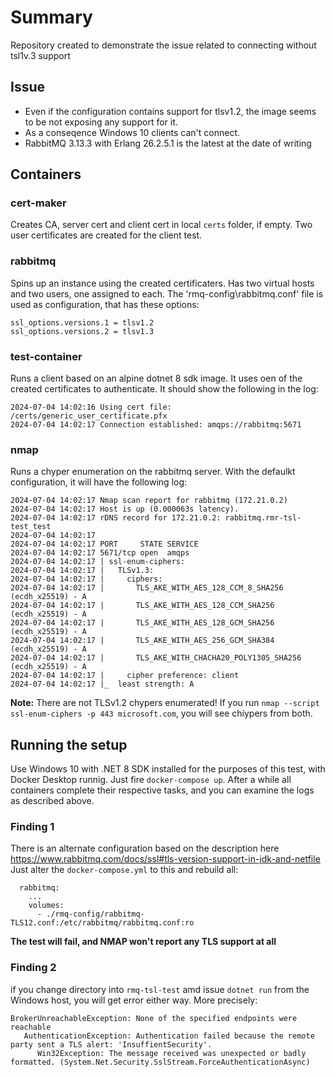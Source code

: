 # Summary
Repository created to demonstrate the issue related to connecting without tsl1v.3 support

## Issue
- Even if the configuration contains support for tlsv1.2, the image seems to be not exposing any support for it.
- As a conseqence Windows 10 clients can't connect.
- RabbitMQ 3.13.3 with Erlang 26.2.5.1 is the latest at the date of writing

## Containers
### cert-maker

Creates CA, server cert and client cert in local `certs` folder, if empty. 
Two user certificates are created for the client test.

### rabbitmq

Spins up an instance using the created certificaters. Has two virtual hosts and two users, one assigned to each.
The 'rmq-config\rabbitmq.conf' file is used as configuration, that has these options:

```
ssl_options.versions.1 = tlsv1.2
ssl_options.versions.2 = tlsv1.3
```

### test-container

Runs a client based on an alpine dotnet 8 sdk image. It uses oen of the created certificates to authenticate.
It should show the following in the log:
```
2024-07-04 14:02:16 Using cert file: /certs/generic_user_certificate.pfx
2024-07-04 14:02:17 Connection established: amqps://rabbitmq:5671
```

### nmap

Runs a chyper enumeration on the rabbitmq server.
With the defaulkt configuration, it will have the following log:
```
2024-07-04 14:02:17 Nmap scan report for rabbitmq (172.21.0.2)
2024-07-04 14:02:17 Host is up (0.000063s latency).
2024-07-04 14:02:17 rDNS record for 172.21.0.2: rabbitmq.rmr-tsl-test_test
2024-07-04 14:02:17 
2024-07-04 14:02:17 PORT     STATE SERVICE
2024-07-04 14:02:17 5671/tcp open  amqps
2024-07-04 14:02:17 | ssl-enum-ciphers: 
2024-07-04 14:02:17 |   TLSv1.3: 
2024-07-04 14:02:17 |     ciphers: 
2024-07-04 14:02:17 |       TLS_AKE_WITH_AES_128_CCM_8_SHA256 (ecdh_x25519) - A
2024-07-04 14:02:17 |       TLS_AKE_WITH_AES_128_CCM_SHA256 (ecdh_x25519) - A
2024-07-04 14:02:17 |       TLS_AKE_WITH_AES_128_GCM_SHA256 (ecdh_x25519) - A
2024-07-04 14:02:17 |       TLS_AKE_WITH_AES_256_GCM_SHA384 (ecdh_x25519) - A
2024-07-04 14:02:17 |       TLS_AKE_WITH_CHACHA20_POLY1305_SHA256 (ecdh_x25519) - A
2024-07-04 14:02:17 |     cipher preference: client
2024-07-04 14:02:17 |_  least strength: A 
```
**Note:** There are not TLSv1.2 chypers enumerated! If you run `nmap --script ssl-enum-ciphers -p 443 microsoft.com`, you will see chíypers from both.

## Running the setup
Use Windows 10 with .NET 8 SDK installed for the purposes of this test, with Docker Desktop runnig.
Just fire `docker-compose up`.
After a while all containers complete their respective tasks, and you can examine the logs as described above. 

### Finding 1
There is an alternate configuration based on the description here https://www.rabbitmq.com/docs/ssl#tls-version-support-in-jdk-and-netfile 
Just alter the `docker-compose.yml` to this and rebuild all:
``` 
  rabbitmq:
    ...
    volumes:
      - ./rmq-config/rabbitmq-TLS12.conf:/etc/rabbitmq/rabbitmq.conf:ro
```

**The test will fail, and NMAP won't report any TLS support at all**

### Finding 2
if you change directory into `rmq-tsl-test` amd issue `dotnet run` from the Windows host, you will get error either way.
More precisely:
```
BrokerUnreachableException: None of the specified endpoints were reachable
   AuthenticationException: Authentication failed because the remote party sent a TLS alert: 'InsuffientSecurity'.
      Win32Exception: The message received was unexpected or badly formatted. (System.Net.Security.SslStream.ForceAuthenticationAsync)
```
